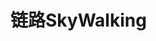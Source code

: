 


# 链路SkyWalking
<!-- 


https://zhuanlan.zhihu.com/p/268913908
SkyWalking整合dubbo
https://blog.csdn.net/feiying0canglang/article/details/120191083
-->

